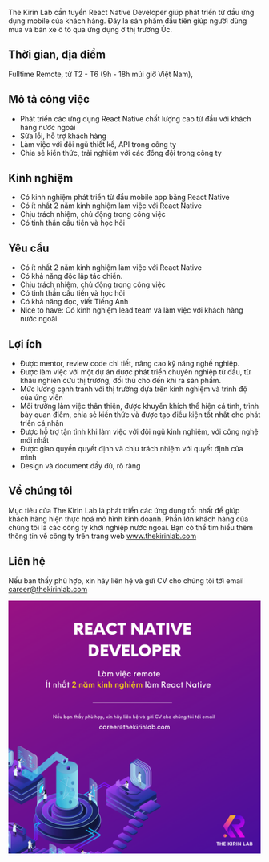 The Kirin Lab cần tuyển React Native Developer giúp phát triển từ đầu ứng dụng mobile của khách hàng. Đây là sản phẩm đầu tiên giúp người dùng mua và bán xe ô tô qua ứng dụng ở thị trường Úc.

## Thời gian, địa điểm
Fulltime Remote, từ T2 - T6 (9h - 18h múi giờ Việt Nam),

## Mô tả công việc
* Phát triển các ứng dụng React Native chất lượng cao từ đầu với khách hàng nước ngoài
* Sửa lỗi, hỗ trợ khách hàng
* Làm việc với đội ngũ thiết kế, API trong công ty
* Chia sẻ kiến thức, trải nghiệm với các đồng đội trong công ty

## Kinh nghiệm
* Có kinh nghiệm phát triển từ đầu mobile app bằng React Native
* Có ít nhất 2 năm kinh nghiệm làm việc với React Native
* Chịu trách nhiệm, chủ động trong công việc
* Có tinh thần cầu tiến và học hỏi

## Yêu cầu
* Có ít nhất 2 năm kinh nghiệm làm việc với React Native
* Có khả năng độc lập tác chiến.
* Chịu trách nhiệm, chủ động trong công việc
* Có tinh thần cầu tiến và học hỏi
* Có khả năng đọc, viết Tiếng Anh
* Nice to have: Có kinh nghiệm lead team và làm việc với khách hàng nước ngoài.

## Lợi ích
* Được mentor, review code chi tiết, nâng cao kỹ năng nghề nghiệp.
* Được làm việc với một dự án được phát triển chuyên nghiệp từ đầu, từ khâu nghiên cứu thị trường, đối thủ cho đến khi ra sản phẩm.
* Mức lương cạnh tranh với thị trường dựa trên kinh nghiệm và trình độ của ứng viên
* Môi trường làm việc thân thiện, được khuyến khích thể hiện cá tính, trình bày quan điểm, chia sẻ kiến thức và được tạo điều kiện tốt nhất cho phát triển cá nhân
* Được hỗ trợ tận tình khi làm việc với đội ngũ kinh nghiệm, với công nghệ mới nhất
* Được giao quyền quyết định và chịu trách nhiệm với quyết định của mình
* Design và document đầy đủ, rõ ràng

## Về chúng tôi
Mục tiêu của The Kirin Lab là phát triển các ứng dụng tốt nhất để giúp khách hàng hiện thực hoá mô hình kinh doanh. Phần lớn khách hàng của chúng tôi là các công ty khởi nghiệp nước ngoài. Bạn có thể tìm hiểu thêm thông tin về công ty trên trang web www.thekirinlab.com

## Liên hệ
Nếu bạn thấy phù hợp, xin hãy liên hệ và gửi CV cho chúng tôi tới email career@thekirinlab.com

![Job Poster](/images/react_dec_2021.png)
